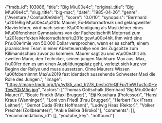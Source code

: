 {"tmdb_id": 103086, "title": "Big M\u00e4c", "original_title": "Big M\u00e4c", "slug_title": "big-mac", "date": "1985-04-26", "genre": ["Aventure / Com\u00e9die"], "score": "0.0/10", "synopsis": "Bernhard \u201eBig M\u00e4c\u201c Maurer, Ex-Motorradfreak und gelangweilter Klavierlehrer, wird nach seiner K\u00fcndigung als Musiklehrer eines M\u00fcnchner Gymnasiums von der Fachzeitschrift Motorrad zum \u201eperfekten Motorradfahrer\u201c gew\u00e4hlt. Ihm wird eine Pr\u00e4mie von 50.000 Dollar versprochen, wenn er es schafft, einem japanischen Team in einer Abenteuerrallye von der Zugspitze zum Kilimandscharo zuvor zu kommen. Maurer sagt zu und w\u00e4hlt als zweiten Mann, den Techniker, seinen jungen Nachbarn Max aus. Max, f\u00fcr den es um einen Ausbildungsplatz geht, verletzt sich kurz vor Beginn der Rallye und muss aussetzen. Ohne Maurers Wissen \u00fcbernimmt Max\u2019 fast identisch aussehende Schwester Maxi die Rolle des Jungen.", "image": "https://image.tmdb.org/t/p/w185_and_h278_bestv2/eQhFp7fmWTus1oi0HvTewPQkM5n.jpg", "actors": ["Thomas Gottschalk (Bernhard 'Big M\u00e4c' Maurer)", "Beate Finckh (Maxi Brugger)", "Eiji Kusuhara (Professor)", "Hansi Kraus (Wanninger)", "Loni von Friedl (Frau Brugger)", "Herbert Fux (Franz Leitner)", "Gernot Duda (Fritz Hoffmann)", "Ludwig Haas (Rektor)", "Volker Prechtel (Zollbeamter)", "Ankie Beilke (Hiroko)"], "comments": [], "recommandations_id": [], "youtube_key": "notfound"}